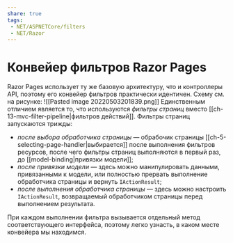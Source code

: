 ```yaml
---
share: true
tags:
 - NET/ASPNETCore/filters
 - NET/Razor
---
```

# Конвейер фильтров Razor Pages
Razor Pages использует ту же базовую архитектуру, что и  контроллеры API, поэтому его конвейер фильтров практически идентичен. Схему см. на рисунке:
![[Pasted image 20220503201839.png]]
Единственным отличием является то, что используются *фильтры страниц* вместо [[ch-13-mvc-filter-pipeline|фильтров действий]].
Фильтры страниц запускаются трижды:
- *после выбора обработчика страницы* — обрабочик страницы [[ch-5-selecting-page-handler|выбирается]] после выполнения фильтров ресурсов, после чего фильтры страниц выполняются в первый раз, до [[model-binding|привязки модели]];
- *после привязки модели* — здесь можно манипулировать данными, привязанными к модели, или полностью прервать выполнение обработчика страницы и вернуть `IActionResult`;
- *после выполнения обработчика страницы* — здесь можно настроить `IActionResult`, возвращаемый обработчиком страницы перед выполнением результата.

При каждом выполнении фильтра вызывается отдельный метод соответствующего интерфейса, поэтому легко узнасть, в каком месте конвейера мы находимся.